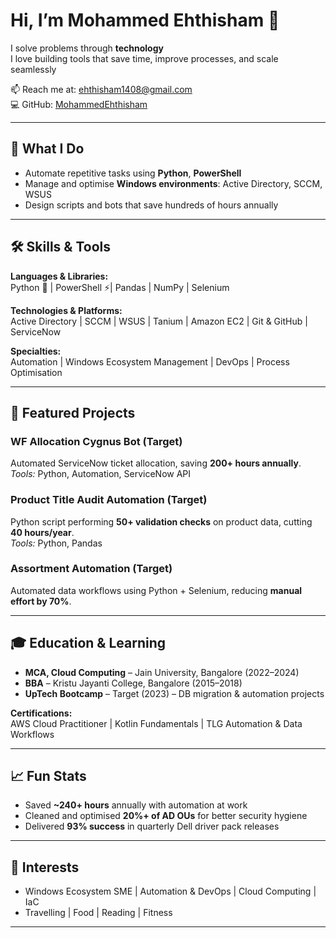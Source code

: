 # Hi, I’m Mohammed Ehthisham 👋

I solve problems through **technology**  
I love building tools that save time, improve processes, and scale seamlessly

📫 Reach me at: [ehthisham1408@gmail.com](mailto:ehthisham1408@gmail.com)  
💻 GitHub: [MohammedEhthisham](https://github.com/MohammedEhthisham)  

---

## 🌟 What I Do

- Automate repetitive tasks using **Python**, **PowerShell**
- Manage and optimise **Windows environments**: Active Directory, SCCM, WSUS  
- Design scripts and bots that save hundreds of hours annually  

---

## 🛠 Skills & Tools

**Languages & Libraries:**  
Python 🐍 | PowerShell ⚡| Pandas | NumPy | Selenium  

**Technologies & Platforms:**  
Active Directory | SCCM | WSUS | Tanium | Amazon EC2 | Git & GitHub | ServiceNow  

**Specialties:**  
Automation | Windows Ecosystem Management | DevOps | Process Optimisation  

---

## 🚀 Featured Projects

### **WF Allocation Cygnus Bot (Target)**
Automated ServiceNow ticket allocation, saving **200+ hours annually**.  
*Tools:* Python, Automation, ServiceNow API

### **Product Title Audit Automation (Target)**
Python script performing **50+ validation checks** on product data, cutting **40 hours/year**.  
*Tools:* Python, Pandas  

### **Assortment Automation (Target)**
Automated data workflows using Python + Selenium, reducing **manual effort by 70%**.  

---

## 🎓 Education & Learning

- **MCA, Cloud Computing** – Jain University, Bangalore (2022–2024)  
- **BBA** – Kristu Jayanti College, Bangalore (2015–2018)  
- **UpTech Bootcamp** – Target (2023) – DB migration & automation projects  

**Certifications:**  
AWS Cloud Practitioner | Kotlin Fundamentals | TLG Automation & Data Workflows  

---

## 📈 Fun Stats

- Saved **~240+ hours** annually with automation at work  
- Cleaned and optimised **20%+ of AD OUs** for better security hygiene  
- Delivered **93% success** in quarterly Dell driver pack releases  

---

## 🌱 Interests

- Windows Ecosystem SME | Automation & DevOps | Cloud Computing  | IaC
- Travelling | Food | Reading | Fitness  

---

